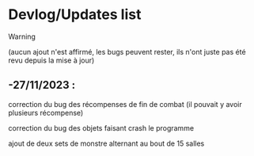 # Devlog/Updates list
>[!WARNING]
>(aucun ajout n'est affirmé, les bugs peuvent rester, ils n'ont juste pas été revu depuis la mise à jour)


## -27/11/2023 : 
correction du bug des récompenses de fin de combat (il pouvait y avoir plusieurs récompense) 

correction du bug des objets faisant crash le programme

ajout de deux sets de monstre alternant au bout de 15 salles
